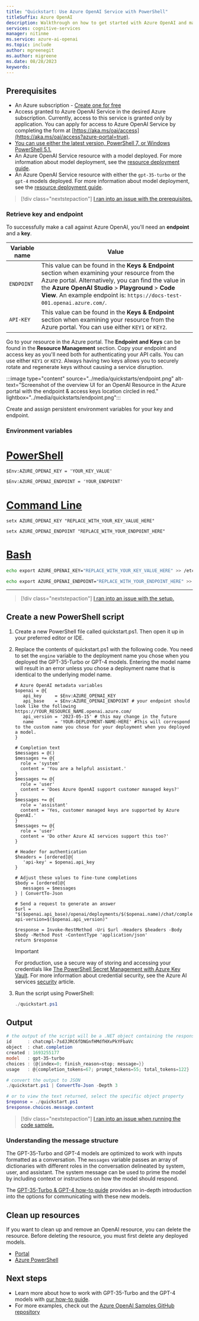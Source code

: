 ```yaml
---
title: "Quickstart: Use Azure OpenAI Service with PowerShell"
titleSuffix: Azure OpenAI
description: Walkthrough on how to get started with Azure OpenAI and make your first completions call with PowerShell.
services: cognitive-services
manager: nitinme
ms.service: azure-ai-openai
ms.topic: include
author: mgreenegit
ms.author: migreene
ms.date: 08/28/2023
keywords:
---
```


## Prerequisites

- An Azure subscription - [Create one for free](https://azure.microsoft.com/free/cognitive-services?azure-portal=true)
- Access granted to Azure OpenAI Service in the desired Azure subscription.
  Currently, access to this service is granted only by application. You can apply for access to Azure OpenAI Service by completing the form at [https://aka.ms/oai/access](https://aka.ms/oai/access?azure-portal=true).
- <a href="https://aka.ms/installpowershell" target="_blank">You can use either the latest version, PowerShell 7, or Windows PowerShell 5.1.</a>
- An Azure OpenAI Service resource with a model deployed. For more information about model deployment, see the [resource deployment guide](../how-to/create-resource.md).
- An Azure OpenAI Service resource with either the `gpt-35-turbo` or the `gpt-4` models deployed. For more information about model deployment, see the [resource deployment guide](../how-to/create-resource.md).

> [!div class="nextstepaction"]
> [I ran into an issue with the prerequisites.](https://microsoft.qualtrics.com/jfe/form/SV_0Cl5zkG3CnDjq6O?PLanguage=POWERSHELL&Pillar=AOAI&Product=Chatgpt&Page=quickstart&Section=Prerequisites)

### Retrieve key and endpoint

To successfully make a call against Azure OpenAI, you'll need an **endpoint** and a **key**.

| Variable name | Value                                                                                                                                                                                                                                                                                    |
| ------------- | ---------------------------------------------------------------------------------------------------------------------------------------------------------------------------------------------------------------------------------------------------------------------------------------- |
| `ENDPOINT`    | This value can be found in the **Keys & Endpoint** section when examining your resource from the Azure portal. Alternatively, you can find the value in the **Azure OpenAI Studio** > **Playground** > **Code View**. An example endpoint is: `https://docs-test-001.openai.azure.com/`. |
| `API-KEY`     | This value can be found in the **Keys & Endpoint** section when examining your resource from the Azure portal. You can use either `KEY1` or `KEY2`.                                                                                                                                      |

Go to your resource in the Azure portal. The **Endpoint and Keys** can be found in the **Resource Management** section. Copy your endpoint and access key as you'll need both for authenticating your API calls. You can use either `KEY1` or `KEY2`. Always having two keys allows you to securely rotate and regenerate keys without causing a service disruption.

:::image type="content" source="../media/quickstarts/endpoint.png" alt-text="Screenshot of the overview UI for an OpenAI Resource in the Azure portal with the endpoint & access keys location circled in red." lightbox="../media/quickstarts/endpoint.png":::

Create and assign persistent environment variables for your key and endpoint.

### Environment variables

# [PowerShell](#tab/powershell)

```powershell-interactive
$Env:AZURE_OPENAI_KEY = 'YOUR_KEY_VALUE'
```

```powershell-interactive
$Env:AZURE_OPENAI_ENDPOINT = 'YOUR_ENDPOINT'
```

# [Command Line](#tab/command-line)

```CMD
setx AZURE_OPENAI_KEY "REPLACE_WITH_YOUR_KEY_VALUE_HERE"
```

```CMD
setx AZURE_OPENAI_ENDPOINT "REPLACE_WITH_YOUR_ENDPOINT_HERE"
```

# [Bash](#tab/bash)

```Bash
echo export AZURE_OPENAI_KEY="REPLACE_WITH_YOUR_KEY_VALUE_HERE" >> /etc/environment && source /etc/environment
```

```Bash
echo export AZURE_OPENAI_ENDPOINT="REPLACE_WITH_YOUR_ENDPOINT_HERE" >> /etc/environment && source /etc/environment
```

---

> [!div class="nextstepaction"]
> [I ran into an issue with the setup.](https://microsoft.qualtrics.com/jfe/form/SV_0Cl5zkG3CnDjq6O?PLanguage=POWERSHELL&Pillar=AOAI&Product=Chatgpt&Page=quickstart&Section=Set-up)

## Create a new PowerShell script

1. Create a new PowerShell file called quickstart.ps1. Then open it up in your preferred editor or IDE.

1. Replace the contents of quickstart.ps1 with the following code. You need to set the `engine` variable to the deployment name you chose when you deployed the GPT-35-Turbo or GPT-4 models. Entering the model name will result in an error unless you chose a deployment name that is identical to the underlying model name.

   ```powershell-interactive
   # Azure OpenAI metadata variables
   $openai = @{
      api_key     = $Env:AZURE_OPENAI_KEY
      api_base    = $Env:AZURE_OPENAI_ENDPOINT # your endpoint should look like the following https://YOUR_RESOURCE_NAME.openai.azure.com/
      api_version = '2023-05-15' # this may change in the future
      name        = 'YOUR-DEPLOYMENT-NAME-HERE' #This will correspond to the custom name you chose for your deployment when you deployed a model.
   }

   # Completion text
   $messages = @()
   $messages += @{
     role = 'system'
     content = 'You are a helpful assistant.'
   }
   $messages += @{
     role = 'user'
     content = 'Does Azure OpenAI support customer managed keys?'
   }
   $messages += @{
     role = 'assistant'
     content = 'Yes, customer managed keys are supported by Azure OpenAI.'
   }
   $messages += @{
     role = 'user'
     content = 'Do other Azure AI services support this too?'
   }

   # Header for authentication
   $headers = [ordered]@{
      'api-key' = $openai.api_key
   }

   # Adjust these values to fine-tune completions
   $body = [ordered]@{
      messages = $messages
   } | ConvertTo-Json

   # Send a request to generate an answer
   $url = "$($openai.api_base)/openai/deployments/$($openai.name)/chat/completions?api-version=$($openai.api_version)"

   $response = Invoke-RestMethod -Uri $url -Headers $headers -Body $body -Method Post -ContentType 'application/json'
   return $response
   ```

   > [!IMPORTANT]
   > For production, use a secure way of storing and accessing your credentials like [The PowerShell Secret Management with Azure Key Vault](/powershell/utility-modules/secretmanagement/how-to/using-azure-keyvault). For more information about credential security, see the Azure AI services [security](../../security-features.md) article.

1. Run the script using PowerShell:

   ```powershell
   ./quickstart.ps1
   ```

## Output

```powershell
# the output of the script will be a .NET object containing the response
id      : chatcmpl-7sdJJRC6fDNGnfHMdfHXvPkYFbaVc
object  : chat.completion
created : 1693255177
model   : gpt-35-turbo
choices : {@{index=0; finish_reason=stop; message=}}
usage   : @{completion_tokens=67; prompt_tokens=55; total_tokens=122}

# convert the output to JSON
./quickstart.ps1 | ConvertTo-Json -Depth 3

# or to view the text returned, select the specific object property
$reponse = ./quickstart.ps1
$response.choices.message.content
```

> [!div class="nextstepaction"]
> [I ran into an issue when running the code sample.](https://microsoft.qualtrics.com/jfe/form/SV_0Cl5zkG3CnDjq6O?PLanguage=POWERSHELL&Pillar=AOAI&Product=Chatgpt&Page=quickstart&Section=Create-powershell-script)

### Understanding the message structure

The GPT-35-Turbo and GPT-4 models are optimized to work with inputs formatted as a conversation. The `messages` variable passes an array of dictionaries with different roles in the conversation delineated by system, user, and assistant. The system message can be used to prime the model by including context or instructions on how the model should respond.

The [GPT-35-Turbo & GPT-4 how-to guide](../how-to/chatgpt.md) provides an in-depth introduction into the options for communicating with these new models.

## Clean up resources

If you want to clean up and remove an OpenAI resource, you can delete the resource. Before deleting the resource, you must first delete any deployed models.

- [Portal](../../multi-service-resource.md?pivots=azportal#clean-up-resources)
- [Azure PowerShell](../../multi-service-resource.md?pivots=azpowershell#clean-up-resources)

## Next steps

- Learn more about how to work with GPT-35-Turbo and the GPT-4 models with [our how-to guide](../how-to/chatgpt.md).
- For more examples, check out the [Azure OpenAI Samples GitHub repository](https://aka.ms/AOAICodeSamples)
